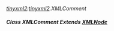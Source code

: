 _[tinyxml2](../../modules/tinyxml2/tinyxml2-module.md):[tinyxml2](../../modules/tinyxml2/tinyxml2-module.md).XMLComment_
##### Class XMLComment Extends [XMLNode](../../modules/tinyxml2/tinyxml2-xmlnode.md)
